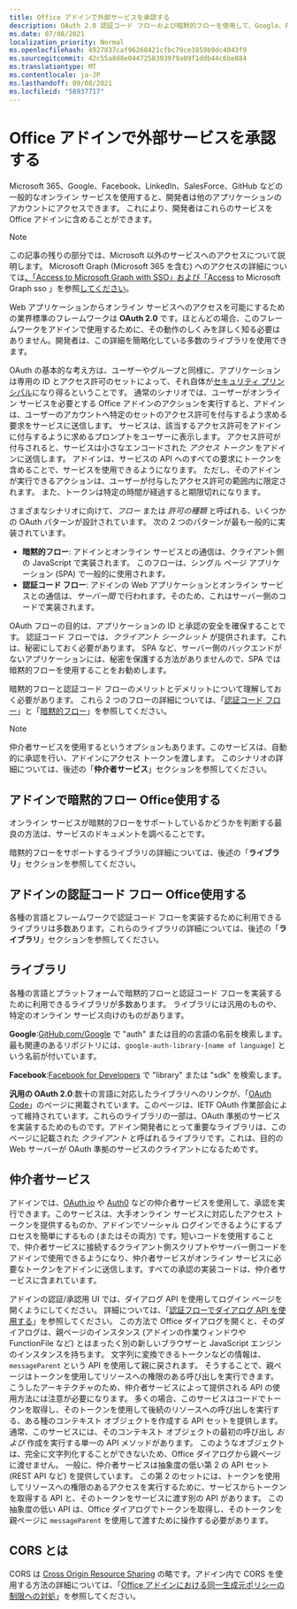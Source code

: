 ```yaml
---
title: Office アドインで外部サービスを承認する
description: OAuth 2.0 認証コード フローおよび暗黙的フローを使用して、Google、Facebook、LinkedIn、SalesForce、および GitHub などの Microsoft 以外のデータソースに対する承認を取得します。
ms.date: 07/08/2021
localization_priority: Normal
ms.openlocfilehash: 4927837caf96268421cfbc79ce3859b9dc4043f9
ms.sourcegitcommit: 42c55a8d8e0447258393979a09f1ddb44c6be884
ms.translationtype: MT
ms.contentlocale: ja-JP
ms.lasthandoff: 09/08/2021
ms.locfileid: "58937717"
---
```

# <a name="authorize-external-services-in-your-office-add-in"></a>Office アドインで外部サービスを承認する

Microsoft 365、Google、Facebook、LinkedIn、SalesForce、GitHub などの一般的なオンライン サービスを使用すると、開発者は他のアプリケーションのアカウントにアクセスできます。 これにより、開発者はこれらのサービスを Office アドインに含めることができます。

> [!NOTE]
> この記事の残りの部分では、Microsoft 以外のサービスへのアクセスについて説明します。 Microsoft Graph (Microsoft 365 を含む) へのアクセスの詳細については[、「Access to Microsoft Graph with SSO」および「Access](overview-authn-authz.md#access-to-microsoft-graph-with-sso) to Microsoft Graph sso 」を参照[してください](overview-authn-authz.md#access-to-microsoft-graph-without-sso)。

Web アプリケーションからオンライン サービスへのアクセスを可能にするための業界標準のフレームワークは **OAuth 2.0** です。ほとんどの場合、このフレームワークをアドインで使用するために、その動作のしくみを詳しく知る必要はありません。開発者は、この詳細を簡略化している多数のライブラリを使用できます。

OAuth の基本的な考え方は、ユーザーやグループと同様に、アプリケーションは専用の ID とアクセス許可のセットによって、それ自体が[セキュリティ プリンシパル](/windows/security/identity-protection/access-control/security-principals)になり得るということです。 通常のシナリオでは、ユーザーがオンライン サービスを必要とする Office アドインのアクションを実行すると、アドインは、ユーザーのアカウントへ特定のセットのアクセス許可を付与するよう求める要求をサービスに送信します。 サービスは、該当するアクセス許可をアドインに付与するように求めるプロンプトをユーザーに表示します。 アクセス許可が付与されると、サービスは小さなエンコードされた *アクセス トークン* をアドインに送信します。 アドインは、サービスの API へのすべての要求にトークンを含めることで、サービスを使用できるようになります。 ただし、そのアドインが実行できるアクションは、ユーザーが付与したアクセス許可の範囲内に限定されます。 また、トークンは特定の時間が経過すると期限切れになります。

さまざまなシナリオに向けて、*フロー* または *許可の種類* と呼ばれる、いくつかの OAuth パターンが設計されています。 次の 2 つのパターンが最も一般的に実装されています。

- **暗黙的フロー**: アドインとオンライン サービスとの通信は、クライアント側の JavaScript で実装されます。 このフローは、シングル ページ アプリケーション (SPA) で一般的に使用されます。
- **認証コード フロー**: アドインの Web アプリケーションとオンライン サービスとの通信は、*サーバー間* で行われます。そのため、これはサーバー側のコードで実装されます。

OAuth フローの目的は、アプリケーションの ID と承認の安全を確保することです。 認証コード フローでは、*クライアント シークレット* が提供されます。これは、秘密にしておく必要があります。 SPA など、サーバー側のバックエンドがないアプリケーションには、秘密を保護する方法がありませんので、SPA では暗黙的フローを使用することをお勧めします。

暗黙的フローと認証コード フローのメリットとデメリットについて理解しておく必要があります。 これら 2 つのフローの詳細については、「[認証コード フロー](https://tools.ietf.org/html/rfc6749#section-1.3.1)」と「[暗黙的フロー](https://tools.ietf.org/html/rfc6749#section-1.3.2)」を参照してください。

> [!NOTE]
> 仲介者サービスを使用するというオプションもあります。このサービスは、自動的に承認を行い、アドインにアクセス トークンを渡します。 このシナリオの詳細については、後述の「**仲介者サービス**」セクションを参照してください。

## <a name="use-the-implicit-flow-in-office-add-ins"></a>アドインで暗黙的フロー Office使用する

オンライン サービスが暗黙的フローをサポートしているかどうかを判断する最良の方法は、サービスのドキュメントを調べることです。

暗黙的フローをサポートするライブラリの詳細については、後述の「**ライブラリ**」セクションを参照してください。

## <a name="use-the-authorization-code-flow-in-office-add-ins"></a>アドインの認証コード フロー Office使用する

各種の言語とフレームワークで認証コード フローを実装するために利用できるライブラリは多数あります。これらのライブラリの詳細については、後述の「**ライブラリ**」セクションを参照してください。

## <a name="libraries"></a>ライブラリ

各種の言語とプラットフォームで暗黙的フローと認証コード フローを実装するために利用できるライブラリが多数あります。 ライブラリには汎用のものや、特定のオンライン サービス向けのものがあります。

**Google**:[GitHub.com/Google](https://github.com/google) で "auth" または目的の言語の名前を検索します。最も関連のあるリポジトリには、`google-auth-library-[name of language]` という名前が付いています。

**Facebook**:[Facebook for Developers](https://developers.facebook.com) で "library" または "sdk" を検索します。

**汎用の OAuth 2.0**:数十の言語に対応したライブラリへのリンクが、「[OAuth Code](https://oauth.net/code/)」のページに掲載されています。このページは、IETF OAuth 作業部会によって維持されています。これらのライブラリの一部は、OAuth 準拠のサービスを実装するためのものです。アドイン開発者にとって重要なライブラリは、このページに記載された *クライアント* と呼ばれるライブラリです。これは、目的の Web サーバーが OAuth 準拠のサービスのクライアントになるためです。

## <a name="middleman-services"></a>仲介者サービス

アドインでは、[OAuth.io](https://oauth.io) や [Auth0](https://auth0.com) などの仲介者サービスを使用して、承認を実行できます。このサービスは、大手オンライン サービスに対応したアクセス トークンを提供するものか、アドインでソーシャル ログインできるようにするプロセスを簡単にするもの (またはその両方) です。短いコードを使用することで、仲介者サービスに接続するクライアント側スクリプトやサーバー側コードをアドインで使用できるようになり、仲介者サービスがオンライン サービスに必要なトークンをアドインに送信します。すべての承認の実装コードは、仲介者サービスに含まれています。

アドインの認証/承認用 UI では、ダイアログ API を使用してログイン ページを開くようにしてください。 詳細については、「[認証フローでダイアログ API を使用する](dialog-api-in-office-add-ins.md#use-the-dialog-apis-in-an-authentication-flow)」を参照してください。 この方法で Office ダイアログを開くと、そのダイアログは、親ページのインスタンス (アドインの作業ウィンドウや FunctionFile など) とはまったく別の新しいブラウザーと JavaScript エンジンのインスタンスを持ちます。 文字列に変換できるトークンなどの情報は、`messageParent` という API を使用して親に戻されます。 そうすることで、親ページはトークンを使用してリソースへの権限のある呼び出しを実行できます。 こうしたアーキテクチャのため、仲介者サービスによって提供される API の使用方法には注意が必要になります。 多くの場合、このサービスはコードでトークンを取得し、そのトークンを使用して後続のリソースへの呼び出しを実行する、ある種のコンテキスト オブジェクトを作成する API セットを提供します。 通常、このサービスには、そのコンテキスト オブジェクトの最初の呼び出し *および* 作成を実行する単一の API メソッドがあります。 このようなオブジェクトは、完全に文字列化することができないため、Office ダイアログから親ページに渡せません。 一般に、仲介者サービスは抽象度の低い第 2 の API セット (REST API など) を提供しています。 この第 2 のセットには、トークンを使用してリソースへの権限のあるアクセスを実行するために、サービスからトークンを取得する API と、そのトークンをサービスに渡す別の API があります。 この抽象度の低い API は、Office ダイアログでトークンを取得し、そのトークンを親ページに `messageParent` を使用して渡すために操作する必要があります。

## <a name="what-is-cors"></a>CORS とは

CORS は [Cross Origin Resource Sharing](https://developer.mozilla.org/docs/Web/HTTP/Access_control_CORS) の略です。アドイン内で CORS を使用する方法の詳細については、「[Office アドインにおける同一生成元ポリシーの制限への対処](addressing-same-origin-policy-limitations.md)」を参照してください。
